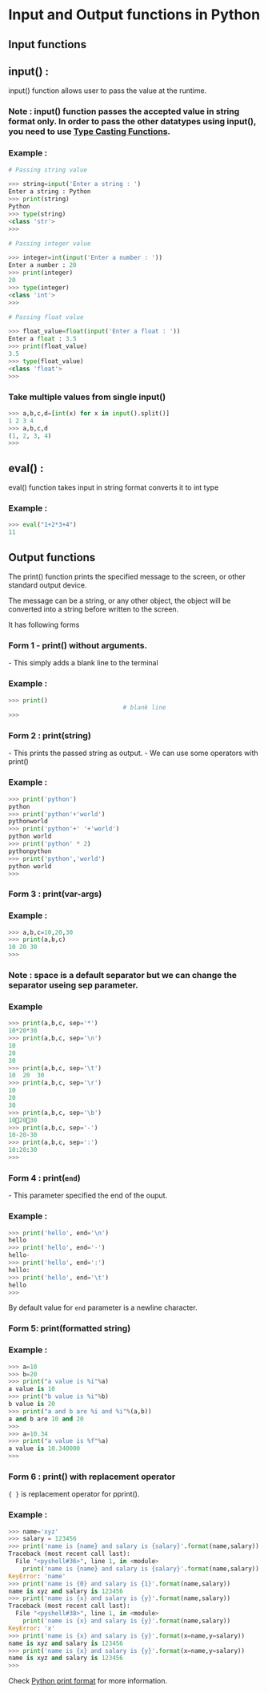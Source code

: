 # Input and Output functions in Python

## Input functions
## input() :

input() function allows user to pass the value at the runtime.

### Note : input() function passes the accepted value in string format only. In order to pass the other datatypes using input(), you need to use [Type Casting Functions](src/Chapters/Type_casting_functions.md).

### Example :
```python
# Passing string value

>>> string=input('Enter a string : ')
Enter a string : Python
>>> print(string)
Python
>>> type(string)
<class 'str'>
>>> 

# Passing integer value

>>> integer=int(input('Enter a number : '))
Enter a number : 20
>>> print(integer)
20
>>> type(integer)
<class 'int'>
>>> 

# Passing float value

>>> float_value=float(input('Enter a float : '))
Enter a float : 3.5
>>> print(float_value)
3.5
>>> type(float_value)
<class 'float'>
>>> 

```

### Take multiple values from single input()
```python
>>> a,b,c,d=[int(x) for x in input().split()]
1 2 3 4
>>> a,b,c,d
(1, 2, 3, 4)
>>> 
```

## eval() :
eval() function takes input in string format converts it to int type

### Example :
```python
>>> eval("1+2*3+4")
11
```

## Output functions

The print() function prints the specified message to the screen, or other standard output device.

The message can be a string, or any other object, the object will be converted into a string before written to the screen.

It has following forms

### Form 1 - print() without arguments.

\- This simply adds a blank line to the terminal

### Example :
```python
>>> print()
                                # blank line
>>> 
```

### Form 2 : print(string)

\- This prints the passed string as output.
\- We can use some operators with print()

### Example :
```python
>>> print('python')
python
>>> print('python'+'world')
pythonworld
>>> print('python'+' '+'world')
python world
>>> print('python' * 2)
pythonpython
>>> print('python','world')
python world
>>> 
```

### Form 3 : print(var-args)

### Example :
```python
>>> a,b,c=10,20,30
>>> print(a,b,c)
10 20 30
>>> 
```

### Note : space is a default separator but we can change the separator useing sep parameter.

### Example 
```python
>>> print(a,b,c, sep='*')
10*20*30
>>> print(a,b,c, sep='\n')
10
20
30
>>> print(a,b,c, sep='\t')
10	20	30
>>> print(a,b,c, sep='\r')
10
20
30
>>> print(a,b,c, sep='\b')
102030
>>> print(a,b,c, sep='-')
10-20-30
>>> print(a,b,c, sep=':')
10:20:30
>>> 
```

### Form 4 : print(`end`)
\- This parameter specified the end of the ouput.

### Example :
```python
>>> print('hello', end='\n')
hello
>>> print('hello', end='-')
hello-
>>> print('hello', end=':')
hello:
>>> print('hello', end='\t')
hello	
>>> 
```
By default value for `end` parameter is a newline character.

### Form 5: print(formatted string)

### Example :
```python
>>> a=10
>>> b=20
>>> print("a value is %i"%a)
a value is 10
>>> print("b value is %i"%b)
b value is 20
>>> print("a and b are %i and %i"%(a,b))
a and b are 10 and 20
>>> 
>>> a=10.34
>>> print("a value is %f"%a)
a value is 10.340000
>>> 
```

### Form 6 : print() with replacement operator

`{ }` is replacement operator for pprint().

### Example :
```python
>>> name='xyz'
>>> salary = 123456
>>> print('name is {name} and salary is {salary}'.format(name,salary))
Traceback (most recent call last):
  File "<pyshell#36>", line 1, in <module>
    print('name is {name} and salary is {salary}'.format(name,salary))
KeyError: 'name'
>>> print('name is {0} and salary is {1}'.format(name,salary))
name is xyz and salary is 123456
>>> print('name is {x} and salary is {y}'.format(name,salary))
Traceback (most recent call last):
  File "<pyshell#38>", line 1, in <module>
    print('name is {x} and salary is {y}'.format(name,salary))
KeyError: 'x'
>>> print('name is {x} and salary is {y}'.format(x=name,y=salary))
name is xyz and salary is 123456
>>> print('name is {x} and salary is {y}'.format(x=name,y=salary))
name is xyz and salary is 123456
>>> 
```

Check [Python print format](https://www.w3schools.com/python/ref_string_format.asp) for more information.


